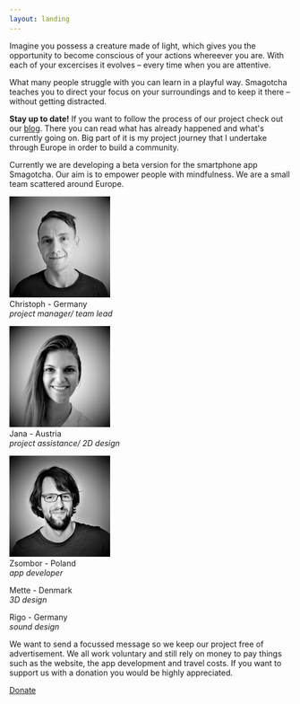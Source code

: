 ```yaml
---
layout: landing
---
```


Imagine you possess a creature made of light, which gives you the opportunity to become conscious of your actions whereever you are. With each of your excercises it evolves – every time when you are attentive. 

What many people struggle with you can learn in a playful way. Smagotcha teaches you to direct your focus on your surroundings and to keep it there – without getting distracted.

__Stay up to date!__ If you want to follow the process of our project check out our <a href="https://smagotcha.net/blog">blog</a>. There you can read what has already happened and what's currently going on. Big part of it is my project journey that I undertake through Europe in order to build a community.

Currently we are developing a beta version for the smartphone app Smagotcha. Our aim is to empower people with mindfulness. We are a small team scattered around Europe. 

![Christoph](/images/Chris_WebBW.jpg) <!--![Jana](/images/Jana_Web180.jpg) ![Zsombor](/images/Zsom_Web180.jpg)-->
<br>
Christoph - Germany <br>
*project manager/ team lead*


![Jana](/images/Jana_Web180BW.jpg)
<br>
Jana      - Austria <br>
*project assistance/ 2D design*

![Zsombor](/images/Zsom_WebBW.jpg)
<br>
Zsombor   - Poland <br>
*app developer*

<!--![Mette](/images/Mett_Web180.jpg)
<br>-->
Mette     - Denmark<br>
*3D design*

Rigo      - Germany <br>
*sound design*

We want to send a focussed message so we keep our project free of advertisement. We all work voluntary and still rely on money to pay things such as the website, the app development and travel costs. If you want to support us with a donation you would be highly appreciated.


[Donate](/MakeDonation)


<!--<form action="https://www.
paypal.com/cgi-bin/webscr" method="post" target="_top">
<input type="hidden" name="cmd" value="_s-xclick" />
<input type="hidden" name="hosted_button_id" value="YSL6LGBE4FEF2" />
<input type="image" src="https://www.paypalobjects.com/en_US/DK/i/btn/btn_donateCC_LG.gif" border="0" name="submit" title="PayPal - The safer, easier way to pay online!" alt="Donate with PayPal button" />
<img alt="" border="0" src="https://www.paypal.com/en_DE/i/scr/pixel.gif" width="1" height="1" />
</form>-->



<!-- Kommentar -->
<!--The smartphone app Smagotcha supports its users to understand their own interactions with their environment. For this purpose a cute but disciplined creature made of light matures inside the app and changes its brightness over time. It brings the users thoughts, feelings and sensations into the present moment. In order to accomplish this it evolves its appearance and character continuously – entirely individually and for as long as it is played with. Beware though, it is threatened to atrophy when the old habits resurface. When its luminosity is fully developed, the users will glide into the next phase. There they will be awaited by new secrets in order to let their creature live even more individually.-->